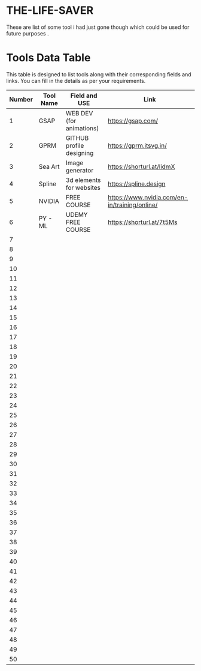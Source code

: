 # THE-LIFE-SAVER
These are list of some tool i had just gone though which could be used for future purposes .


# Tools Data Table

This table is designed to list tools along with their corresponding fields and links. You can fill in the details as per your requirements.

| **Number** | **Tool Name** |               **Field and USE**                   |                **Link**                      |
|------------|---------------|---------------------------------------------------|----------------------------------------------|
| 1          |  GSAP         | WEB DEV  (for animations)                         | https://gsap.com/                            |
| 2          |  GPRM         | GITHUB profile designing                          | https://gprm.itsvg.in/                       |
| 3          |  Sea Art      | Image generator                                   | https://shorturl.at/lidmX                    |
| 4          |  Spline       |3d elements for websites                           | https://spline.design                        |
| 5          |  NVIDIA       | FREE COURSE                                       | https://www.nvidia.com/en-in/training/online/|
| 6          |  PY - ML      | UDEMY FREE COURSE                                 | https://shorturl.at/7t5Ms                    |
| 7          |               |                 |                        |
| 8          |               |                 |                        |
| 9          |               |                 |                        |
| 10         |               |                 |                        |
| 11         |               |                 |                        |
| 12         |               |                 |                        |
| 13         |               |                 |                        |
| 14         |               |                 |                        |
| 15         |               |                 |                        |
| 16         |               |                 |                        |
| 17         |               |                 |                        |
| 18         |               |                 |                        |
| 19         |               |                 |                        |
| 20         |               |                 |                        |
| 21         |               |                 |                        |
| 22         |               |                 |                        |
| 23         |               |                 |                        |
| 24         |               |                 |                        |
| 25         |               |                 |                        |
| 26         |               |                 |                        |
| 27         |               |                 |                        |
| 28         |               |                 |                        |
| 29         |               |                 |                        |
| 30         |               |                 |                        |
| 31         |               |                 |                        |
| 32         |               |                 |                        |
| 33         |               |                 |                        |
| 34         |               |                 |                        |
| 35         |               |                 |                        |
| 36         |               |                 |                        |
| 37         |               |                 |                        |
| 38         |               |                 |                        |
| 39         |               |                 |                        |
| 40         |               |                 |                        |
| 41         |               |                 |                        |
| 42         |               |                 |                        |
| 43         |               |                 |                        |
| 44         |               |                 |                        |
| 45         |               |                 |                        |
| 46         |               |                 |                        |
| 47         |               |                 |                        |
| 48         |               |                 |                        |
| 49         |               |                 |                        |
| 50         |               |                 |                        |
